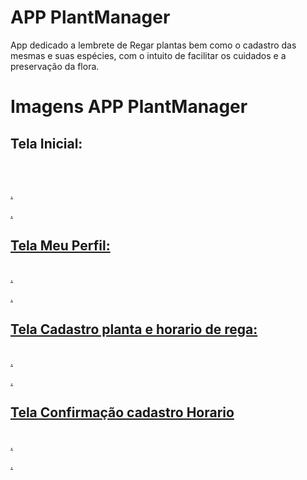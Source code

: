 # APP PlantManager
App dedicado a lembrete de Regar plantas bem como o cadastro das mesmas e suas espécies, com o intuito de facilitar os cuidados e a preservação da flora.

# Imagens APP PlantManager   
## Tela Inicial:
<p align="center">
<a href=target="blank"><img align="center" src="https://github.com/Lucas-Quandt/PlantManager/assets/103226578/df9be73c-84f7-4bba-b5ee-60b7bc2799ee"alt="" " /a> 
</p>

##  
<p align="center">
<a href=target="blank"><img align="center" src="https://github.com/Lucas-Quandt/PlantManager/assets/103226578/542b03c8-dfac-4c86-b696-a081b0bde3e7"alt="" /a>  
</p>.
</p>.

## Tela Meu Perfil:
<p align="center">
<a href=target="blank"><img align="center" src="https://github.com/Lucas-Quandt/PlantManager/assets/103226578/5574d132-ee5a-42a6-b4d6-e1bbfb860c35"alt=""  /a>
</p>
</p>.
</p>.

## Tela Cadastro planta e horario de rega:
<p align="center">
<a href=target="blank"><img align="center" src="https://github.com/Lucas-Quandt/PlantManager/assets/103226578/ca3cefdd-f8af-43af-ba6b-a55962f6be3e"alt=""  /a>
</p>.
</p>.

## Tela Confirmação cadastro Horario
<p align="center">
<a href=target="blank"><img align="center" src="https://github.com/Lucas-Quandt/PlantManager/assets/103226578/5eee5a8e-fa1f-4bd5-857c-57c9ad75f9d2"alt=""  /a>
</p>.
</p>.





